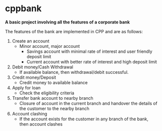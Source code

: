 # cppbank

**A basic project involving all the features of a corporate bank**

The features of the bank are implemented in CPP and are as follows:
1. Create an account
   - Minor account, major account
     - Savings account with minimal rate of interest and user friendly deposit limit
     - Current account with better rate of interest and high deposit limit
2. Debit money/Cash Withdrawal
   - If available balance, then withdrawal/debit successful.
3. Credit money/Deposit
   - Credit money to available balance
4. Apply for loan
   - Check the eligibility criteria
5. Transfer bank account to nearby branch
   - Closure of account in the current branch and handover the details of the customer to the nearby branch
6. Account clashing
   - If the account exists for the customer in any branch of the bank, then account clashes
